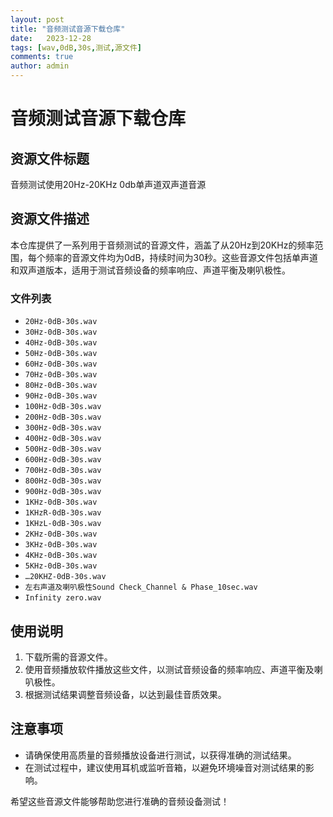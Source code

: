 ```yaml
---
layout: post
title: "音频测试音源下载仓库"
date:   2023-12-28
tags: [wav,0dB,30s,测试,源文件]
comments: true
author: admin
---
```

# 音频测试音源下载仓库

## 资源文件标题
音频测试使用20Hz-20KHz 0db单声道双声道音源

## 资源文件描述
本仓库提供了一系列用于音频测试的音源文件，涵盖了从20Hz到20KHz的频率范围，每个频率的音源文件均为0dB，持续时间为30秒。这些音源文件包括单声道和双声道版本，适用于测试音频设备的频率响应、声道平衡及喇叭极性。

### 文件列表
- `20Hz-0dB-30s.wav`
- `30Hz-0dB-30s.wav`
- `40Hz-0dB-30s.wav`
- `50Hz-0dB-30s.wav`
- `60Hz-0dB-30s.wav`
- `70Hz-0dB-30s.wav`
- `80Hz-0dB-30s.wav`
- `90Hz-0dB-30s.wav`
- `100Hz-0dB-30s.wav`
- `200Hz-0dB-30s.wav`
- `300Hz-0dB-30s.wav`
- `400Hz-0dB-30s.wav`
- `500Hz-0dB-30s.wav`
- `600Hz-0dB-30s.wav`
- `700Hz-0dB-30s.wav`
- `800Hz-0dB-30s.wav`
- `900Hz-0dB-30s.wav`
- `1KHz-0dB-30s.wav`
- `1KHzR-0dB-30s.wav`
- `1KHzL-0dB-30s.wav`
- `2KHz-0dB-30s.wav`
- `3KHz-0dB-30s.wav`
- `4KHz-0dB-30s.wav`
- `5KHz-0dB-30s.wav`
- `…20KHZ-0dB-30s.wav`
- `左右声道及喇叭极性Sound Check_Channel & Phase_10sec.wav`
- `Infinity zero.wav`

## 使用说明
1. 下载所需的音源文件。
2. 使用音频播放软件播放这些文件，以测试音频设备的频率响应、声道平衡及喇叭极性。
3. 根据测试结果调整音频设备，以达到最佳音质效果。

## 注意事项
- 请确保使用高质量的音频播放设备进行测试，以获得准确的测试结果。
- 在测试过程中，建议使用耳机或监听音箱，以避免环境噪音对测试结果的影响。

希望这些音源文件能够帮助您进行准确的音频设备测试！